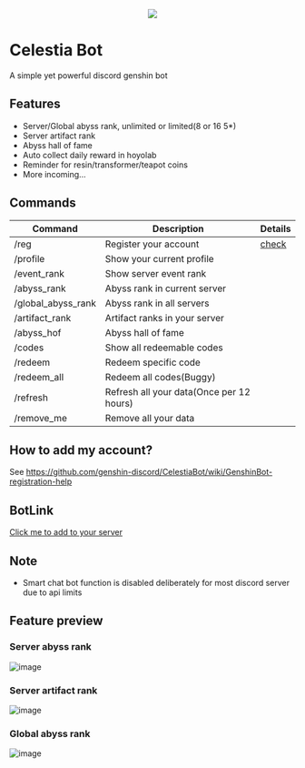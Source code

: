 <p align="center">
  <img src="https://user-images.githubusercontent.com/109652760/228099008-d0303ceb-4795-4f60-b6b2-d6bd8c5a5f19.png" />
</p>

# Celestia Bot

A simple yet powerful discord genshin bot

## Features
* Server/Global abyss rank, unlimited or limited(8 or 16 5*)
* Server artifact rank
* Abyss hall of fame
* Auto collect daily reward in hoyolab
* Reminder for resin/transformer/teapot coins
* More incoming...

## Commands

| Command            | Description                              | Details |
|--------------------|------------------------------------------|---------|
| /reg               | Register your account                    | [check](https://github.com/genshin-discord/CelestiaBot/wiki/GenshinBot-registration-help)   |
| /profile           | Show your current profile                |         |
| /event_rank        | Show server event rank                   |         |
| /abyss_rank        | Abyss rank in current server             |         |
| /global_abyss_rank | Abyss rank in all servers                |         |
| /artifact_rank     | Artifact ranks in your server            |         |
| /abyss_hof         | Abyss hall of fame                       |         |
| /codes             | Show all redeemable codes                |         |
| /redeem            | Redeem specific code                     |         |
| /redeem_all        | Redeem all codes(Buggy)                  |         |
| /refresh           | Refresh all your data(Once per 12 hours) |         |
| /remove_me         | Remove all your data                     |         |

## How to add my account?

See https://github.com/genshin-discord/CelestiaBot/wiki/GenshinBot-registration-help

## BotLink

[Click me to add to your server](https://discord.com/api/oauth2/authorize?client_id=988697044988334100&permissions=414464722944&scope=bot%20applications.commands)

## Note
* Smart chat bot function is disabled deliberately for most discord server due to api limits 

## Feature preview

### Server abyss rank
![image](https://user-images.githubusercontent.com/109652760/179929807-ad46fa6b-8d9d-4d45-95f9-1e4f7f472ef9.png)

### Server artifact rank
![image](https://user-images.githubusercontent.com/109652760/179930084-7a0e4022-fb25-4bee-b2c2-71b9359d0707.png)

### Global abyss rank
![image](https://user-images.githubusercontent.com/109652760/179930381-d49081b5-7016-4046-b8e5-aa62e054b736.png)

